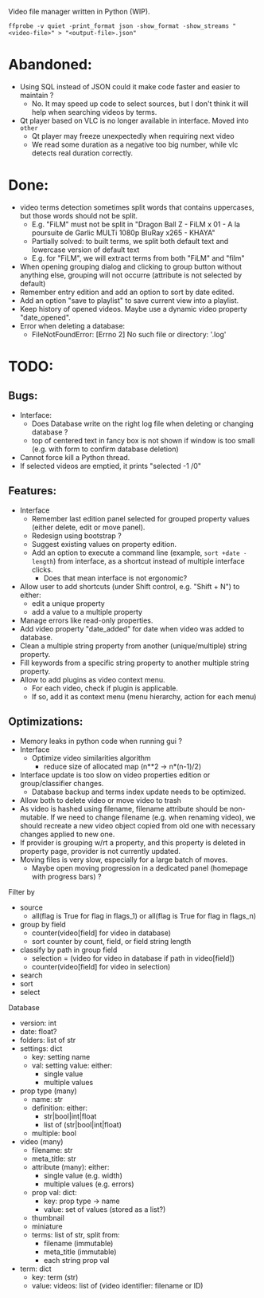 Video file manager written in Python (WIP).

```
ffprobe -v quiet -print_format json -show_format -show_streams "<video-file>" > "<output-file>.json"
```

# Abandoned:

- Using SQL instead of JSON could it make code faster and easier to maintain ?
  - No. It may speed up code to select sources, but I don't think it will help 
    when searching videos by terms.
- Qt player based on VLC is no longer available in interface. Moved into `other`
  - Qt player may freeze unexpectedly when requiring next video
  - We read some duration as a negative too big number, 
    while vlc detects real duration correctly.

# Done:

- video terms detection sometimes split words that contains uppercases,
  but those words should not be split.
  - E.g. "FiLM" must not be split in
    "Dragon Ball Z - FiLM x 01 - A la poursuite de Garlic MULTi 1080p BluRay x265 - KHAYA"
  - Partially solved: to built terms, we split both 
    default text and lowercase version of default text
  - E.g. for "FiLM", we will extract terms from both "FiLM" and "film"
- When opening grouping dialog and clicking to group button without anything else,
  grouping will not occurre (attribute is not selected by default)
- Remember entry edition and add an option to sort by date edited.
- Add an option "save to playlist" to save current view into a playlist.
- Keep history of opened videos. Maybe use a dynamic video property "date_opened".
- Error when deleting a database:
  - FileNotFoundError: [Errno 2] No such file or directory: '<database>.log'

# TODO:

## Bugs:

- Interface:
  - Does Database write on the right log file when deleting or changing database ?
  - top of centered text in fancy box is not shown if window is too small 
    (e.g. with form to confirm database deletion)
- Cannot force kill a Python thread.
- If selected videos are emptied, it prints "selected -1 /0"

## Features:

- Interface
  - Remember last edition panel selected for grouped property values
    (either delete, edit or move panel).
  - Redesign using bootstrap ?
  - Suggest existing values on property edition.
  - Add an option to execute a command line (example, `sort +date -length`)
    from interface, as a shortcut instead of multiple interface clicks.
    - Does that mean interface is not ergonomic?
- Allow user to add shortcuts (under Shift control, e.g. "Shift + N") to either:
  - edit a unique property
  - add a value to a multiple property
- Manage errors like read-only properties.
- Add video property "date_added" for date when video was added to database.
- Clean a multiple string property from another (unique/multiple) string property.
- Fill keywords from a specific string property to another multiple string property.
- Allow to add plugins as video context menu.
  - For each video, check if plugin is applicable. 
  - If so, add it as context menu (menu hierarchy, action for each menu)

## Optimizations:

- Memory leaks in python code when running gui ?
- Interface
  - Optimize video similarities algorithm
    - reduce size of allocated map (n**2 -> n*(n-1)/2)
- Interface update is too slow on video properties edition or group/classifier changes.
  - Database backup and terms index update needs to be optimized.
- Allow both to delete video or move video to trash
- As video is hashed using filename, filename attribute should be non-mutable.
  If we need to change filename (e.g. when renaming video), we should recreate
  a new video object copied from old one with necessary changes applied to new one.
- If provider is grouping w/rt a property, and this property is deleted in property page,
  provider is not currently updated.
- Moving files is very slow, especially for a large batch of moves.
  - Maybe open moving progression in a dedicated panel (homepage with progress bars) ?

Filter by
- source
  - all(flag is True for flag in flags_1) or all(flag is True for flag in flags_n)
- group by field
  - counter(video[field] for video in database)
  - sort counter by count, field, or field string length
- classify by path in group field
  - selection = (video for video in database if path in video[field])
  - counter(video[field] for video in selection)
- search
- sort
- select

Database
- version: int
- date: float?
- folders: list of str
- settings: dict
  - key: setting name
  - val: setting value: either:
    - single value
    - multiple values
- prop type (many)
  - name: str
  - definition: either:
    - str|bool|int|float
    - list of (str|bool|int|float)
  - multiple: bool
- video (many)
  - filename: str
  - meta_title: str
  - attribute (many): either:
    - single value (e.g. width)
    - multiple values (e.g. errors)
  - prop val: dict:
    - key: prop type -> name
    - value: set of values (stored as a list?)
  - thumbnail
  - miniature
  - terms: list of str, split from:
    - filename (immutable)
    - meta_title (immutable)
    - each string prop val
- term: dict
  - key: term (str)
  - value: videos: list of (video identifier: filename or ID)
